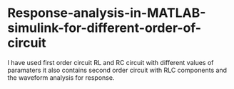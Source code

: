 # Response-analysis-in-MATLAB-simulink-for-different-order-of-circuit

I have used first order circuit RL and RC circuit with different values of paramaters
it also contains second order circuit with RLC components and the waveform analysis for 
response. 
